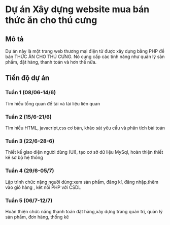 # Dự án Xây dựng website mua bán thức ăn cho thú cưng
## Mô tả
Dự án này là một trang web thương mại điện tử được xây dựng bằng PHP để bán THỨC ĂN CHO THÚ CƯNG. Nó cung cấp các tính năng như quản lý sản phẩm, đặt hàng, thanh toán và hơn thế nữa.

## Tiến độ dự án
### Tuần 1 (08/06-14/6)
Tìm  hiểu tổng quan đề tài và tài liệu liên quan

### Tuần 2 (15/6-21/6)
Tìm hiểu HTML, javacript,css cơ bản, khảo sát yêu cầu và phân tích bài toán

### Tuần 3 (22/6-28-6)
Thiết kế giao diện người dùng (UI), tạo cơ sở dữ liệu MySql, hoàn thiện thiết kế sơ bộ hệ thống

### Tuần 4 (29/6-05/7)
Lập trình chức năng người dùng:xem sản phẩm, đăng kí, đăng nhập,thêm vào  giỏ hàng , kết nối  PHP với CSDL

### Tuần 5 (06/7-12/7)
Hoàn thiện chức năng thanh toán đặt hàng,xây dựng trang quản trị, quản lý sản  phẩm, đơn hàng, thống kê
